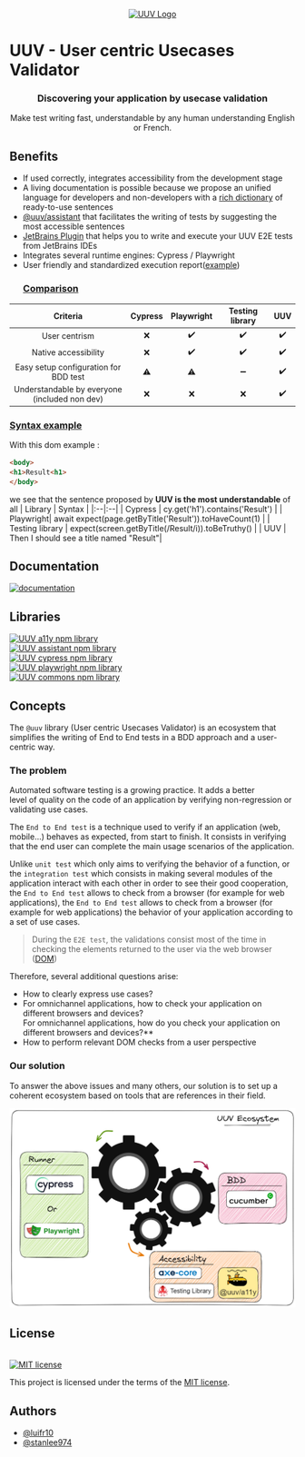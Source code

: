 <p align="center">  
<a href="https://orange-opensource.github.io/uuv/">  
<picture>  
<img alt="UUV Logo" src="https://orange-opensource.github.io/uuv/img/uuv.png">  
</picture>  
</a>  
</p>  

# UUV - User centric Usecases Validator
<h3 align="center">  
Discovering your application by usecase validation  
</h3>  

<p align="center">  
Make test writing fast, understandable by any human understanding English or French.  
</p>  

## Benefits
- If used correctly, integrates accessibility from the development stage
- A living documentation is possible because we propose an unified language for developers and non-developers with a [rich dictionary](https://orange-opensource.github.io/uuv/docs/category/step-definition) of ready-to-use sentences
- [@uuv/assistant](https://orange-opensource.github.io/uuv/docs/tools/uuv-assistant) that facilitates the writing of tests by suggesting the most accessible sentences
- [JetBrains Plugin](https://orange-opensource.github.io/uuv/docs/tools/uuv-jetbrains-plugin) that helps you to write and execute your UUV E2E tests from JetBrains IDEs
- Integrates several runtime engines: Cypress / Playwright
- User friendly and standardized execution report([example](https://e2e-test-quest.github.io/kata-e2e-uuv/5-go-further/))
  ### <u>Comparison</u>
| Criteria | Cypress | Playwright | Testing library | UUV |  
|:-: |:-: |:-: |:-: |:-: |  
| User centrism | :x: | :heavy_check_mark: | :heavy_check_mark: | :heavy_check_mark: |  
| Native accessibility | :x: | :heavy_check_mark: | :heavy_check_mark: | :heavy_check_mark: |  
| Easy setup configuration for BDD test | :warning: | :warning: | :heavy_minus_sign: | :heavy_check_mark: |  
| Understandable by everyone <br> (included non dev) | :x: | :x: | :x: | :heavy_check_mark: |  

### <u>Syntax example</u>
With this dom example :
  ```html
  <body>
  <h1>Result<h1>
  </body>
```
we see that the sentence proposed by **UUV is the most understandable** of all
| Library | Syntax |
|:--|:--|
| Cypress  | cy.get('h1').contains('Result') |
| Playwright| await expect(page.getByTitle('Result')).toHaveCount(1) |
| Testing library  | expect(screen.getByTitle(/Result/i)).toBeTruthy() |
| UUV | Then I should see a title named "Result"|

## Documentation
<a href="https://orange-opensource.github.io/uuv/"><img src="https://img.shields.io/badge/documentation-black?&style=for-the-badge&logo=github&logoColor=white" alt="documentation"/></a>

## Libraries
<a href="https://www.npmjs.com/package/@uuv/a11y"><img src="https://img.shields.io/badge/@uuv/a11y-uuv library to perform a11y checks-brown?logo=npm" alt="UUV a11y npm library"/></a>  
<a href="https://www.npmjs.com/package/@uuv/assistant"><img src="https://img.shields.io/badge/@uuv/assistant-Help module that generates the most accessible sentences based on a DOM element selection-yellow?logo=npm" alt="UUV assistant npm library"/></a>  
<a href="https://www.npmjs.com/package/@uuv/cypress"><img src="https://img.shields.io/badge/@uuv/cypress-Cypress engine to run uuv test-04C38E?logo=npm" alt="UUV cypress npm library"/></a>  
<a href="https://www.npmjs.com/package/@uuv/playwright"><img src="https://img.shields.io/badge/@uuv/playwright-Playwright engine to run uuv test-1dbb68?logo=npm" alt="UUV playwright npm library"/></a>  
<a href="https://www.npmjs.com/package/@uuv/runner-commons"><img src="https://img.shields.io/badge/@uuv/commons-shared library to use uuv-blue?logo=npm" alt="UUV commons npm library"/></a>

## Concepts

The `@uuv` library (User centric Usecases Validator) is an ecosystem that simplifies the writing of End to End tests in a BDD approach and a user-centric way.

### The problem

Automated software testing is a growing practice. It adds a better  
level of quality on the code of an application by verifying non-regression or validating use cases.


The `End to End test` is a technique used to verify if an application (web,  
mobile...) behaves as expected, from start to finish. It consists in verifying that the end user can complete the main usage scenarios of the application.

Unlike `unit test` which only aims to verifying the behavior of a function, or  
the `integration test` which consists in making several modules of the application interact with each other in order to see their good cooperation, the `End to End test` allows to check from a browser (for example for web applications), the `End to End test` allows to check from a browser (for example for web applications) the behavior of your application according to a set of use cases.

> During the `E2E test`, the validations consist most of the time in checking the elements returned to the user via the web browser ([DOM](https://developer.mozilla.org/fr/docs/Web/API/Document_Object_Model))

Therefore, several additional questions arise:

- How to clearly express use cases?
- For omnichannel applications, how to check your application on different browsers and devices?  
  For omnichannel applications, how do you check your application on different browsers and devices?**
- How to perform relevant DOM checks from a user perspective

### Our solution

To answer the above issues and many others, our solution is to set up a coherent ecosystem based on tools that are references in their field.

![Ecosystème UUV](./packages/docs/static/img/docs/ecosystem-uuv.png)



## License

[<a href="https://github.com/Orange-OpenSource/uuv/blob/main/LICENSE">  
<img src="https://img.shields.io/badge/license-MIT-blue" alt="MIT license"/>  
</a>](https://spdx.org/licenses/MIT.html)

This project is licensed under the terms of the [MIT license](https://github.com/Orange-OpenSource/uuv/blob/main/LICENSE).

## Authors

- [@luifr10](https://github.com/luifr10)
- [@stanlee974](https://github.com/stanlee974)
